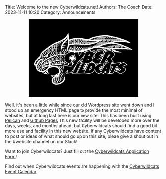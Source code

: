 Title: Welcome to the new Cyberwildcats.net!
Authors: The Coach
Date: 2023-11-11 10:20
Category: Announcements

<div align="center";><img src="images/logo_blackBG_s.jpg" alt="Cyberwildcats Logo" width="70%"/></div>

Well, it's been a little while since our old Wordpress site went down and I stood up an emergency HTML page to provide the most minimal of websites, but at long last here is our new site!  This has been built using [Pelican](https://getpelican.com/) and [Github Pages](https://pages.github.com/)  This new facility will be developed more over the days, weeks, and months ahead, but Cyberwildcats should find a good bit more use and facility in this new website.  If any Cyberwildcats have content to post or ideas of what should go up on this site, pleae give a shout out in the #website channel on our Slack!

Want to join Cyberwildcats?  Just fill out the [Cyberwildcats Application Form](https://forms.gle/hofZwm2RWP63BhcVA)!

Find out when Cyberwildcats events are happening with the [Cyberwildcats Event Calendar](http://www.cyberwildcats.net/calendar)
